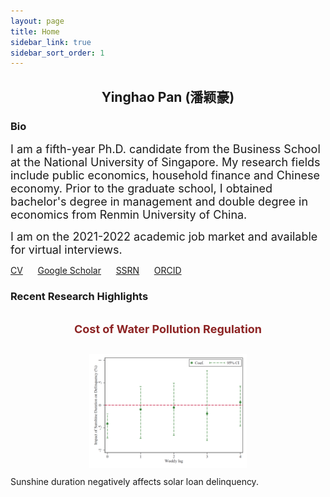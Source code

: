 ```yaml
---
layout: page
title: Home
sidebar_link: true
sidebar_sort_order: 1
---
```

 

## <center> Yinghao Pan (潘颖豪) </center>

### Bio
<font size="4">I am a fifth-year Ph.D. candidate from the Business School at the National University of Singapore. My research fields include public economics, household finance and Chinese economy. Prior to the graduate school, I obtained bachelor's degree in management and double degree in economics from Renmin University of China.


I am on the 2021-2022 academic job market and available for virtual interviews.</font>


[CV](https://scholar.google.com/citations?user=d8OG-4UAAAAJ&hl=en) &nbsp;&nbsp;&nbsp;&nbsp; [Google Scholar](https://scholar.google.com/citations?user=d8OG-4UAAAAJ&hl=en) &nbsp;&nbsp;&nbsp;&nbsp;  [SSRN](https://papers.ssrn.com/sol3/cf_dev/AbsByAuth.cfm?per_id=2959716) &nbsp;&nbsp;&nbsp;&nbsp;  [ORCID](https://orcid.org/0000-0002-4363-9619) 



### Recent Research Highlights

				
						

<h2 class="wsite-content-title" style="text-align:center;"><font color="#8d2424" size="4">Cost of Water Pollution Regulation</font></h2>

<div><div class="wsite-image wsite-image-border-none " style="padding-top:10px;padding-bottom:10px;margin-left:0px;margin-right:0px;text-align:center">
<a href='https://papers.ssrn.com/sol3/papers.cfm?abstract_id=3939686' target='_blank'>
<img src="\assets\1.png" alt="Picture" style="width:auto;max-width:50%" />
</a>
<div style="display:block;font-size:90%"></div>
</div></div>

<div class="paragraph" style="text-align:left;">Sunshine duration negatively affects solar loan delinquency.</div>



